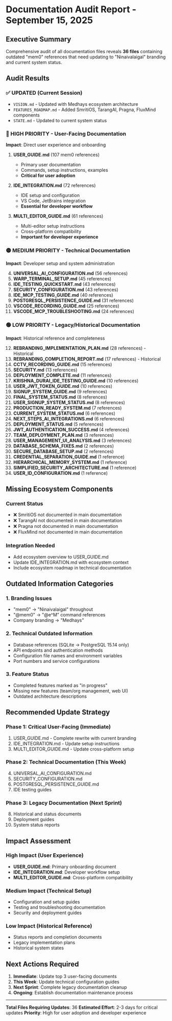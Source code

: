 # Documentation Audit Report - September 15, 2025

## Executive Summary

Comprehensive audit of all documentation files reveals **36 files** containing outdated "mem0" references that need updating to "Ninaivalaigal" branding and current system status.

## Audit Results

### ✅ UPDATED (Current Session)
- `VISION.md` - Updated with Medhays ecosystem architecture
- `FEATURES_ROADMAP.md` - Added SmritiOS, TarangAI, Pragna, FluxMind components
- `STATE.md` - Updated to current system status

### 🔴 HIGH PRIORITY - User-Facing Documentation
**Impact**: Direct user experience and onboarding

1. **USER_GUIDE.md** (107 mem0 references)
   - Primary user documentation
   - Commands, setup instructions, examples
   - **Critical for user adoption**

2. **IDE_INTEGRATION.md** (72 references)
   - IDE setup and configuration
   - VS Code, JetBrains integration
   - **Essential for developer workflow**

3. **MULTI_EDITOR_GUIDE.md** (61 references)
   - Multi-editor setup instructions
   - Cross-platform compatibility
   - **Important for developer experience**

### 🟡 MEDIUM PRIORITY - Technical Documentation
**Impact**: Developer setup and system administration

4. **UNIVERSAL_AI_CONFIGURATION.md** (56 references)
5. **WARP_TERMINAL_SETUP.md** (45 references)
6. **IDE_TESTING_QUICKSTART.md** (43 references)
7. **SECURITY_CONFIGURATION.md** (43 references)
8. **IDE_MCP_TESTING_GUIDE.md** (40 references)
9. **POSTGRESQL_PERSISTENCE_GUIDE.md** (31 references)
10. **VSCODE_RECORDING_GUIDE.md** (25 references)
11. **VSCODE_MCP_TROUBLESHOOTING.md** (24 references)

### 🟢 LOW PRIORITY - Legacy/Historical Documentation
**Impact**: Historical reference and completeness

12. **REBRANDING_IMPLEMENTATION_PLAN.md** (28 references) - Historical
13. **REBRANDING_COMPLETION_REPORT.md** (17 references) - Historical
14. **CCTV_RECORDING_GUIDE.md** (15 references)
15. **SECURITY.md** (13 references)
16. **DEPLOYMENT_COMPLETE.md** (11 references)
17. **KRISHNA_DURAI_IDE_TESTING_GUIDE.md** (10 references)
18. **USER_JWT_TOKEN_GUIDE.md** (10 references)
19. **SIGNUP_SYSTEM_GUIDE.md** (9 references)
20. **FINAL_SYSTEM_STATUS.md** (8 references)
21. **USER_SIGNUP_SYSTEM_STATUS.md** (8 references)
22. **PRODUCTION_READY_SYSTEM.md** (7 references)
23. **CURRENT_SYSTEM_STATUS.md** (6 references)
24. **NEXT_STEPS_AI_INTEGRATIONS.md** (6 references)
25. **DEPLOYMENT_STATUS.md** (5 references)
26. **JWT_AUTHENTICATION_SUCCESS.md** (4 references)
27. **TEAM_DEPLOYMENT_PLAN.md** (3 references)
28. **USER_MANAGEMENT_UI_ANALYSIS.md** (3 references)
29. **DATABASE_SCHEMA_FIXES.md** (2 references)
30. **SECURE_DATABASE_SETUP.md** (2 references)
31. **CREDENTIAL_SEPARATION_GUIDE.md** (1 reference)
32. **HIERARCHICAL_MEMORY_SYSTEM.md** (1 reference)
33. **SIMPLIFIED_SECURITY_ARCHITECTURE.md** (1 reference)
34. **USER_ID_CONFIGURATION.md** (1 reference)

## Missing Ecosystem Components

### Current Status
- ❌ SmritiOS not documented in main documentation
- ❌ TarangAI not documented in main documentation
- ❌ Pragna not documented in main documentation
- ❌ FluxMind not documented in main documentation

### Integration Needed
- Add ecosystem overview to USER_GUIDE.md
- Update IDE_INTEGRATION.md with ecosystem context
- Include ecosystem roadmap in technical documentation

## Outdated Information Categories

### 1. Branding Issues
- "mem0" → "Ninaivalaigal" throughout
- "@mem0" → "@e^M" command references
- Company branding → "Medhays"

### 2. Technical Outdated Information
- Database references (SQLite → PostgreSQL 15.14 only)
- API endpoints and authentication methods
- Configuration file names and environment variables
- Port numbers and service configurations

### 3. Feature Status
- Completed features marked as "in progress"
- Missing new features (team/org management, web UI)
- Outdated architecture descriptions

## Recommended Update Strategy

### Phase 1: Critical User-Facing (Immediate)
1. USER_GUIDE.md - Complete rewrite with current branding
2. IDE_INTEGRATION.md - Update setup instructions
3. MULTI_EDITOR_GUIDE.md - Update cross-platform setup

### Phase 2: Technical Documentation (This Week)
4. UNIVERSAL_AI_CONFIGURATION.md
5. SECURITY_CONFIGURATION.md
6. POSTGRESQL_PERSISTENCE_GUIDE.md
7. IDE testing guides

### Phase 3: Legacy Documentation (Next Sprint)
8. Historical and status documents
9. Deployment guides
10. System status reports

## Impact Assessment

### High Impact (User Experience)
- **USER_GUIDE.md**: Primary onboarding document
- **IDE_INTEGRATION.md**: Developer workflow setup
- **MULTI_EDITOR_GUIDE.md**: Cross-platform compatibility

### Medium Impact (Technical Setup)
- Configuration and setup guides
- Testing and troubleshooting documentation
- Security and deployment guides

### Low Impact (Historical Reference)
- Status reports and completion documents
- Legacy implementation plans
- Historical system states

## Next Actions Required

1. **Immediate**: Update top 3 user-facing documents
2. **This Week**: Update technical configuration guides
3. **Next Sprint**: Complete legacy documentation cleanup
4. **Ongoing**: Establish documentation maintenance process

---

**Total Files Requiring Updates**: 36
**Estimated Effort**: 2-3 days for critical updates
**Priority**: High for user adoption and developer experience

